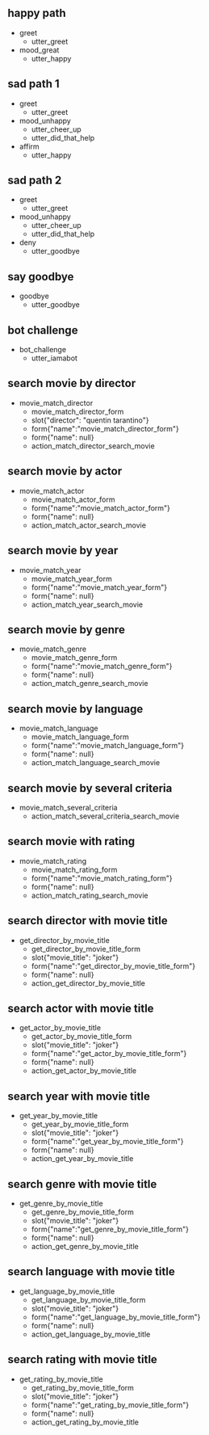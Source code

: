 ## happy path
* greet
  - utter_greet
* mood_great
  - utter_happy

## sad path 1
* greet
  - utter_greet
* mood_unhappy
  - utter_cheer_up
  - utter_did_that_help
* affirm
  - utter_happy

## sad path 2
* greet
  - utter_greet
* mood_unhappy
  - utter_cheer_up
  - utter_did_that_help
* deny
  - utter_goodbye

## say goodbye
* goodbye
  - utter_goodbye

## bot challenge
* bot_challenge
  - utter_iamabot
    
## search movie by director
* movie_match_director
    - movie_match_director_form
    - slot{"director": "quentin tarantino"}
    - form{"name":"movie_match_director_form"}
    - form{"name": null}
    - action_match_director_search_movie
    
## search movie by actor
* movie_match_actor
    - movie_match_actor_form
    - form{"name":"movie_match_actor_form"}
    - form{"name": null}
    - action_match_actor_search_movie
    
## search movie by year
* movie_match_year
    - movie_match_year_form
    - form{"name":"movie_match_year_form"}
    - form{"name": null}
    - action_match_year_search_movie
    
## search movie by genre
* movie_match_genre
    - movie_match_genre_form
    - form{"name":"movie_match_genre_form"}
    - form{"name": null}
    - action_match_genre_search_movie

## search movie by language  
* movie_match_language
   - movie_match_language_form
   - form{"name":"movie_match_language_form"}
   - form{"name": null}
   - action_match_language_search_movie
   
 ## search movie by several criteria  
* movie_match_several_criteria
   - action_match_several_criteria_search_movie

 ## search movie with rating
* movie_match_rating
   - movie_match_rating_form
   - form{"name":"movie_match_rating_form"}
   - form{"name": null}
   - action_match_rating_search_movie

 ## search director with movie title
* get_director_by_movie_title
   - get_director_by_movie_title_form
   - slot{"movie_title": "joker"}
   - form{"name":"get_director_by_movie_title_form"}
   - form{"name": null}
   - action_get_director_by_movie_title

 ## search actor with movie title
* get_actor_by_movie_title
   - get_actor_by_movie_title_form
   - slot{"movie_title": "joker"}
   - form{"name":"get_actor_by_movie_title_form"}
   - form{"name": null}
   - action_get_actor_by_movie_title
   
## search year with movie title
* get_year_by_movie_title
   - get_year_by_movie_title_form
   - slot{"movie_title": "joker"}
   - form{"name":"get_year_by_movie_title_form"}
   - form{"name": null}
   - action_get_year_by_movie_title

## search genre with movie title
* get_genre_by_movie_title
   - get_genre_by_movie_title_form
   - slot{"movie_title": "joker"}
   - form{"name":"get_genre_by_movie_title_form"}
   - form{"name": null}
   - action_get_genre_by_movie_title
   
## search language with movie title
* get_language_by_movie_title
   - get_language_by_movie_title_form
   - slot{"movie_title": "joker"}
   - form{"name":"get_language_by_movie_title_form"}
   - form{"name": null}
   - action_get_language_by_movie_title

## search rating with movie title
* get_rating_by_movie_title
   - get_rating_by_movie_title_form
   - slot{"movie_title": "joker"}
   - form{"name":"get_rating_by_movie_title_form"}
   - form{"name": null}
   - action_get_rating_by_movie_title
   